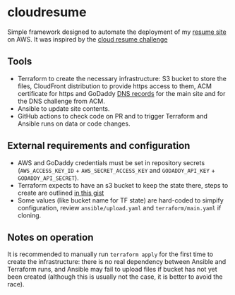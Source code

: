 # cloudresume

Simple framework designed to automate the deployment of my [resume site](https://resume.veksh.in) on AWS. It was inspired by the [cloud resume challenge](https://cloudresumechallenge.dev/)

## Tools

- Terraform to create the necessary infrastructure: S3 bucket to store the files, CloudFront distribution to provide https access to them, ACM certificate for https and GoDaddy [DNS records](https://github.com/veksh/terraform-provider-godaddy-dns) for the main site and for the DNS challenge from ACM.
- Ansible to update site contents.
- GitHub actions to check code on PR and to trigger Terraform and Ansible runs on data or code changes.

## External requirements and configuration

- AWS and GoDaddy credentials must be set in repository secrets (`AWS_ACCESS_KEY_ID` + `AWS_SECRET_ACCESS_KEY` and `GODADDY_API_KEY` + `GODADDY_API_SECRET`).
- Terraform expects to have an s3 bucket to keep the state there, steps to create are outlined [in this gist](https://gist.github.com/veksh/c6804b0d32f5138a92fa1cdb7ed67f7d)
- Some values (like bucket name for TF state) are hard-coded to simpify configuration, review `ansible/upload.yaml` and `terraform/main.yaml` if cloning.

## Notes on operation

It is recommended to manually run `terraform apply` for the first time to create the infrastructure: there is no real dependency between Ansible and Terraform runs, and Ansible may fail to upload files if bucket has not yet been created (although this is usually not the case, it is better to avoid the race).
